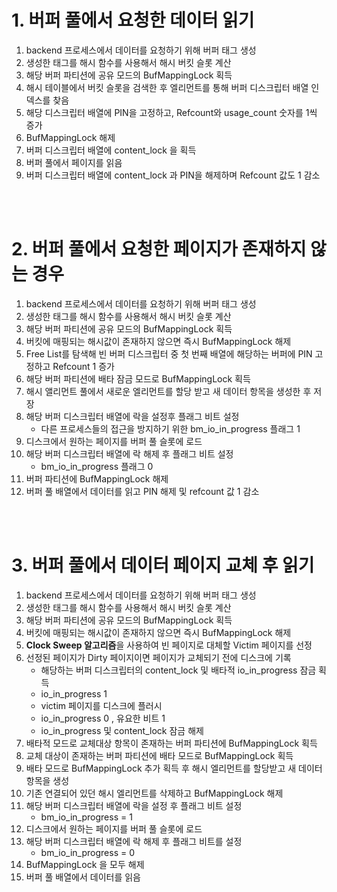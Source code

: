 # 1. 버퍼 풀에서 요청한 데이터 읽기
1. backend 프로세스에서 데이터를 요청하기 위해 버퍼 태그 생성
2. 생성한 태그를 해시 함수를 사용해서 해시 버킷 슬롯 계산
3. 해당 버퍼 파티션에 공유 모드의 BufMappingLock 획득
4. 해시 테이블에서 버킷 슬롯을 검색한 후 엘리먼트를 통해 버퍼 디스크립터 배열 인덱스를 찾음
5. 해당 디스크립터 배열에 PIN을 고정하고, Refcount와 usage_count 숫자를 1씩 증가
6. BufMappingLock 해제
7. 버퍼 디스크립터 배열에 content_lock 을 획득
8. 버퍼 풀에서 페이지를 읽음
9. 버퍼 디스크립터 배열에 content_lock 과 PIN을 해제하며 Refcount 값도 1 감소

<br><br>

# 2. 버퍼 풀에서 요청한 페이지가 존재하지 않는 경우 
1. backend 프로세스에서 데이터를 요청하기 위해 버퍼 태그 생성
2. 생성한 태그를 해시 함수를 사용해서 해시 버킷 슬롯 계산
3. 해당 버퍼 파티션에 공유 모드의 BufMappingLock 획득
4. 버킷에 매핑되는 해시값이 존재하지 않으면 즉시 BufMappingLock 해제
5. Free List를 탐색해 빈 버퍼 디스크립터 중 첫 번째 배열에 해당하는 버퍼에 PIN 고정하고 Refcount 1 증가
6. 해당 버퍼 파티션에 배타 잠금 모드로 BufMappingLock 획득
7. 해시 앨리먼트 풀에서 새로운 엘리먼트를 할당 받고 새 데이터 항목을 생성한 후 저장 
8. 해당 버퍼 디스크립터 배열에 락을 설정후 플래그 비트 설정
    - 다른 프로세스들의 접근을 방지하기 위한 bm_io_in_progress 플래그 1
9. 디스크에서 원하는 페이지를 버퍼 풀 슬롯에 로드
10. 해당 버퍼 디스크립터 배열에 락 해제 후 플래그 비트 설정
    - bm_io_in_progress 플래그 0 
11. 버퍼 파티션에 BufMappingLock 해제
12. 버퍼 풀 배열에서 데이터를 읽고 PIN 해제 및 refcount 값 1 감소

<br><br>

# 3. 버퍼 풀에서 데이터 페이지 교체 후 읽기
1. backend 프로세스에서 데이터를 요청하기 위해 버퍼 태그 생성
2. 생성한 태그를 해시 함수를 사용해서 해시 버킷 슬롯 계산
3. 해당 버퍼 파티션에 공유 모드의 BufMappingLock 획득
4. 버킷에 매핑되는 해시값이 존재하지 않으면 즉시 BufMappingLock 해제
5. **Clock Sweep 알고리즘**을 사용하여 빈 페이지로 대체할 Victim 페이지를 선정
6. 선정된 페이지가 Dirty 페이지이면 페이지가 교체되기 전에 디스크에 기록
    - 해당하는 버퍼 디스크립터의 content_lock 및 배타적 io_in_progress 잠금 획득
    - io_in_progress 1
    - victim 페이지를 디스크에 플러시
    - io_in_progress 0 , 유요한 비트 1
    - io_in_progress 및 content_lock 잠금 해제
7. 배타적 모드로 교체대상 항목이 존재하는 버퍼 파티션에 BufMappingLock 획득
8. 교체 대상이 존재하는 버퍼 파티션에 배타 모드로 BufMappingLock 획득
9. 배타 모드로 BufMappingLock 추가 획득 후 해시 엘리먼트를 할당받고 새 데이터 항목을 생성 
10. 기존 연결되어 있던 해시 엘리먼트를 삭제하고 BufMappingLock 해제
11. 해당 버퍼 디스크립터 배열에 락을 설정 후 플래그 비트 설정
    - bm_io_in_progress = 1
12. 디스크에서 원하는 페이지를 버퍼 풀 슬롯에 로드
13. 해당 버퍼 디스크립터 배열에 락 해제 후 플래그 비트를 설정
    - bm_io_in_progress = 0
14. BufMappingLock 을 모두 해제
15. 버퍼 풀 배열에서 데이터를 읽음